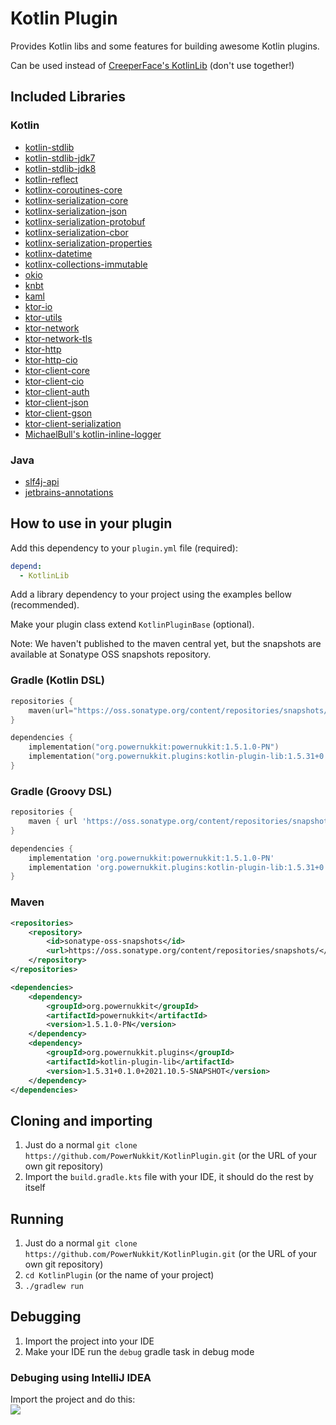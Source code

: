 # Kotlin Plugin
Provides Kotlin libs and some features for building awesome Kotlin plugins.

Can be used instead of [CreeperFace's KotlinLib](https://cloudburstmc.org/resources/kotlinlib.48/) (don't use together!)

## Included Libraries

### Kotlin
* [kotlin-stdlib](https://github.com/JetBrains/kotlin/tree/master/libraries/stdlib)
* [kotlin-stdlib-jdk7](https://github.com/JetBrains/kotlin/tree/master/libraries/stdlib)
* [kotlin-stdlib-jdk8](https://github.com/JetBrains/kotlin/tree/master/libraries/stdlib)
* [kotlin-reflect](https://github.com/JetBrains/kotlin/tree/master/libraries/reflect)
* [kotlinx-coroutines-core](https://github.com/Kotlin/kotlinx.coroutines)
* [kotlinx-serialization-core](https://github.com/Kotlin/kotlinx.serialization)
* [kotlinx-serialization-json](https://github.com/Kotlin/kotlinx.serialization)
* [kotlinx-serialization-protobuf](https://github.com/Kotlin/kotlinx.serialization)
* [kotlinx-serialization-cbor](https://github.com/Kotlin/kotlinx.serialization)
* [kotlinx-serialization-properties](https://github.com/Kotlin/kotlinx.serialization)
* [kotlinx-datetime](https://github.com/Kotlin/kotlinx-datetime)
* [kotlinx-collections-immutable](https://github.com/Kotlin/kotlinx.collections.immutable)
* [okio](https://square.github.io/okio/)
* [knbt](https://github.com/BenWoodworth/knbt)
* [kaml](https://github.com/charleskorn/kaml)
* [ktor-io](https://github.com/ktorio/ktor/tree/main/ktor-io)
* [ktor-utils](https://ktor.io/docs/servers-raw-sockets.html)
* [ktor-network](https://ktor.io/docs/servers-raw-sockets.html)
* [ktor-network-tls](https://ktor.io/docs/servers-raw-sockets.html)
* [ktor-http](https://ktor.io/docs/client.html)
* [ktor-http-cio](https://ktor.io/docs/client.html)
* [ktor-client-core](https://ktor.io/docs/client.html)
* [ktor-client-cio](https://ktor.io/docs/client.html)
* [ktor-client-auth](https://ktor.io/docs/auth.html)
* [ktor-client-json](https://ktor.io/docs/json.html)
* [ktor-client-gson](https://ktor.io/docs/json.html)
* [ktor-client-serialization](https://ktor.io/docs/json.html)
* [MichaelBull's kotlin-inline-logger](https://github.com/michaelbull/kotlin-inline-logger)

### Java
* [slf4j-api](http://www.slf4j.org/)
* [jetbrains-annotations](https://www.jetbrains.com/help/idea/annotating-source-code.html)


## How to use in your plugin

Add this dependency to your `plugin.yml` file (required):
```yaml
depend:
  - KotlinLib
```

Add a library dependency to your project using the examples bellow (recommended).

Make your plugin class extend `KotlinPluginBase` (optional).

Note: We haven't published to the maven central yet, but the snapshots are available at Sonatype OSS snapshots repository.

### Gradle (Kotlin DSL)
```kotlin
repositories {
    maven(url="https://oss.sonatype.org/content/repositories/snapshots/")
}

dependencies {
    implementation("org.powernukkit:powernukkit:1.5.1.0-PN")
    implementation("org.powernukkit.plugins:kotlin-plugin-lib:1.5.31+0.1.0+2021.11.13-SNAPSHOT")
}
```

### Gradle (Groovy DSL)
```groovy
repositories {
    maven { url 'https://oss.sonatype.org/content/repositories/snapshots/' }
}

dependencies {
    implementation 'org.powernukkit:powernukkit:1.5.1.0-PN'
    implementation 'org.powernukkit.plugins:kotlin-plugin-lib:1.5.31+0.1.0+2021.10.5-SNAPSHOT'
}
```

### Maven
```xml
<repositories>
    <repository>
        <id>sonatype-oss-snapshots</id>
        <url>https://oss.sonatype.org/content/repositories/snapshots/</url>
    </repository>
</repositories>

<dependencies>
    <dependency>
        <groupId>org.powernukkit</groupId>
        <artifactId>powernukkit</artifactId>
        <version>1.5.1.0-PN</version>
    </dependency>
    <dependency>
        <groupId>org.powernukkit.plugins</groupId>
        <artifactId>kotlin-plugin-lib</artifactId>
        <version>1.5.31+0.1.0+2021.10.5-SNAPSHOT</version>
    </dependency>
</dependencies>
```

## Cloning and importing
1. Just do a normal `git clone https://github.com/PowerNukkit/KotlinPlugin.git` (or the URL of your own git repository)
2. Import the `build.gradle.kts` file with your IDE, it should do the rest by itself

## Running
1. Just do a normal `git clone https://github.com/PowerNukkit/KotlinPlugin.git` (or the URL of your own git repository)
2. `cd KotlinPlugin` (or the name of your project)
3. `./gradlew run`

## Debugging
1. Import the project into your IDE
2. Make your IDE run the `debug` gradle task in debug mode

### Debuging using IntelliJ IDEA
Import the project and do this:  
![](https://i.imgur.com/eJxjEX0.png)
